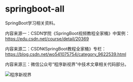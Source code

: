 # springboot-all

SpringBoot学习相关资料。

内容来源一：CSDN学院《SpringBoot视频教程全家桶》中案例：https://edu.csdn.net/course/detail/20369

内容来源二：CSDN《SpringBoot教程全家桶》专栏：https://blog.csdn.net/wo541075754/category_9622539.html

内容来源三：微信公众号“程序新视界”中技术文章相关代码部分。

![程序新视界](http://www.choupangxia.com/wp-content/uploads/2019/11/new-card.png)
